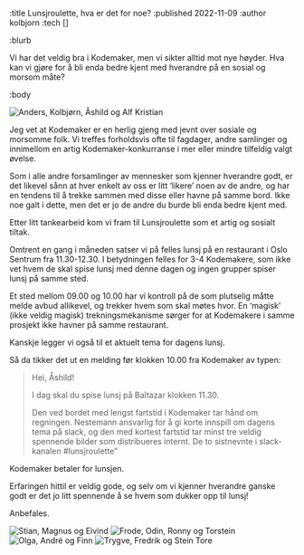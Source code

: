 :title Lunsjroulette, hva er det for noe?
:published 2022-11-09
:author kolbjorn
:tech []

:blurb

Vi har det veldig bra i Kodemaker, men vi sikter alltid mot nye høyder. Hva kan
vi gjøre for å bli enda bedre kjent med hverandre på en sosial og morsom måte?

:body

![Anders, Kolbjørn, Åshild og Alf Kristian](/images/blogg/IMG_1063.jpg)

Jeg vet at Kodemaker er en herlig gjeng med jevnt over sosiale og morsomme folk.
Vi treffes forholdsvis ofte til fagdager, andre samlinger og innimellom en artig
Kodemaker-konkurranse i mer eller mindre tilfeldig valgt øvelse.

Som i alle andre forsamlinger av mennesker som kjenner hverandre godt, er det
likevel sånn at hver enkelt av oss er litt ‘likere’ noen av de andre, og har en
tendens til å trekke sammen med disse eller havne på samme bord. Ikke noe galt i
dette, men det er jo de andre du burde bli enda bedre kjent med.


Etter litt tankearbeid kom vi fram til Lunsjroulette som et artig og sosialt
tiltak.

Omtrent en gang i måneden satser vi på felles lunsj på en restaurant i Oslo
Sentrum fra 11.30-12.30. I betydningen felles for 3-4 Kodemakere, som ikke vet
hvem de skal spise lunsj med denne dagen og ingen grupper spiser lunsj på samme
sted.

Et sted mellom 09.00 og 10.00 har vi kontroll på de som plutselig måtte melde
avbud allikevel, og trekker hvem som skal møtes hvor. En ‘magisk’ (ikke veldig
magisk) trekningsmekanisme sørger for at Kodemakere i samme prosjekt ikke havner
på samme restaurant.

Kanskje legger vi også til et aktuelt tema for dagens lunsj.

Så da tikker det ut en melding før klokken 10.00 fra Kodemaker av typen:

> Hei, Åshild!
>
> I dag skal du spise lunsj på Baltazar klokken 11.30.
>
> Den ved bordet med lengst fartstid i Kodemaker tar hånd om regningen.
> Nestemann ansvarlig for å gi korte innspill om dagens tema på slack, og den
> med kortest fartstid tar minst tre veldig spennende bilder som distribueres
> internt. De to sistnevnte i slack-kanalen #lunsjroulette”

Kodemaker betaler for lunsjen.

Erfaringen hittil er veldig gode, og selv om vi kjenner hverandre ganske godt er
det jo litt spennende å se hvem som dukker opp til lunsj!

Anbefales.

![Stian, Magnus og Eivind](/images/blogg/P_20221020_123350.jpg)
![Frode, Odin, Ronny og Torstein](/images/blogg/IMG_3614.jpg)
![Olga, André og Finn](/images/blogg/IMG_6879.jpg)
![Trygve, Fredrik og Stein Tore](/images/blogg/trygveogco.jpg)
